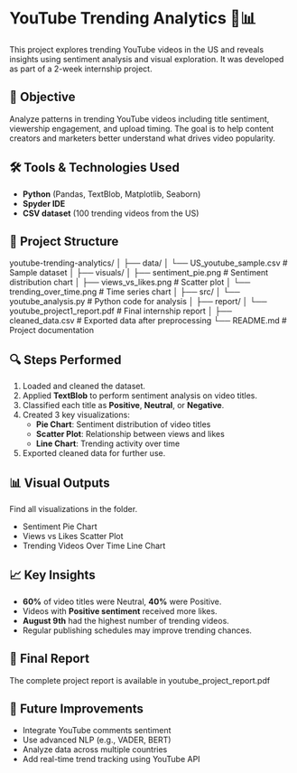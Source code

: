 # YouTube Trending Analytics 🎥📊

This project explores trending YouTube videos in the US and reveals insights using sentiment analysis and visual exploration. It was developed as part of a 2-week internship project.

## 📌 Objective
Analyze patterns in trending YouTube videos including title sentiment, viewership engagement, and upload timing. The goal is to help content creators and marketers better understand what drives video popularity.

## 🛠️ Tools & Technologies Used
- **Python** (Pandas, TextBlob, Matplotlib, Seaborn)
- **Spyder IDE**
- **CSV dataset** (100 trending videos from the US)
  
## 📂 Project Structure
youtube-trending-analytics/
│
├── data/
│ └── US_youtube_sample.csv # Sample dataset
│
├── visuals/
│ ├── sentiment_pie.png # Sentiment distribution chart
│ ├── views_vs_likes.png # Scatter plot
│ └── trending_over_time.png # Time series chart
│
├── src/
│ └── youtube_analysis.py # Python code for analysis
│
├── report/
│ └── youtube_project1_report.pdf # Final internship report 
│
├── cleaned_data.csv # Exported data after preprocessing
└── README.md # Project documentation


## 🔍 Steps Performed

1. Loaded and cleaned the dataset.
2. Applied **TextBlob** to perform sentiment analysis on video titles.
3. Classified each title as **Positive**, **Neutral**, or **Negative**.
4. Created 3 key visualizations:
   - **Pie Chart**: Sentiment distribution of video titles
   - **Scatter Plot**: Relationship between views and likes
   - **Line Chart**: Trending activity over time
5. Exported cleaned data for further use.

## 📊 Visual Outputs
Find all visualizations in the folder.

- Sentiment Pie Chart  
- Views vs Likes Scatter Plot  
- Trending Videos Over Time Line Chart  

## 📈 Key Insights

- **60%** of video titles were Neutral, **40%** were Positive.
- Videos with **Positive sentiment** received more likes.
- **August 9th** had the highest number of trending videos.
- Regular publishing schedules may improve trending chances.

## 📄 Final Report
The complete  project report is available in youtube_project_report.pdf

## 🚀 Future Improvements
- Integrate YouTube comments sentiment
- Use advanced NLP (e.g., VADER, BERT)
- Analyze data across multiple countries
- Add real-time trend tracking using YouTube API


